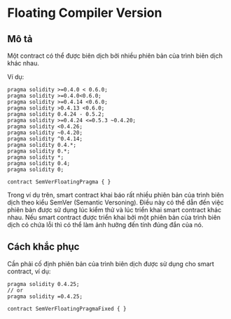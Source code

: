 # Floating Compiler Version

## Mô tả

Một contract có thể được biên dịch bởi nhiều phiên bản của trình biên dịch khác nhau. 

Ví dụ:

```solidity
pragma solidity >=0.4.0 < 0.6.0;
pragma solidity >=0.4.0<0.6.0;
pragma solidity >=0.4.14 <0.6.0;
pragma solidity >0.4.13 <0.6.0;
pragma solidity 0.4.24 - 0.5.2;
pragma solidity >=0.4.24 <=0.5.3 ~0.4.20;
pragma solidity <0.4.26;
pragma solidity ~0.4.20;
pragma solidity ^0.4.14;
pragma solidity 0.4.*;
pragma solidity 0.*;
pragma solidity *;
pragma solidity 0.4;
pragma solidity 0;

contract SemVerFloatingPragma { }
```

Trong ví dụ trên, smart contract khai báo rất nhiều phiên bản của trình biên dịch theo kiểu SemVer (Semantic Versoning). Điều này có thể dẫn đến việc phiên bản được sử dụng lúc kiểm thử và lúc triển khai smart contract khác nhau. Nếu smart contract được triển khai bởi một phiên bản của trình biên dịch có chứa lỗi thì có thể làm ảnh hưởng đến tính đúng đắn của nó.

## Cách khắc phục

Cần phải cố định phiên bản của trình biên dịch được sử dụng cho smart contract, ví dụ:

```solidity
pragma solidity 0.4.25;
// or
pragma solidity =0.4.25;

contract SemVerFloatingPragmaFixed { }
```
